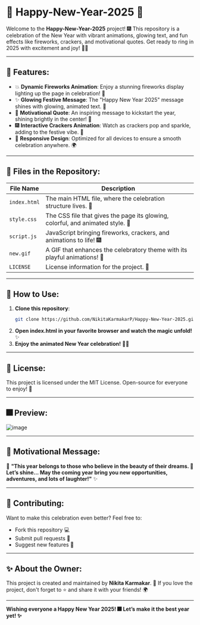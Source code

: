 # 🎉 **Happy-New-Year-2025** 🎉

Welcome to the **Happy-New-Year-2025** project! 🎆 This repository is a celebration of the New Year with vibrant animations, glowing text, and fun effects like fireworks, crackers, and motivational quotes. Get ready to ring in 2025 with excitement and joy! 🌟✨

---

## 🌟 **Features**:

- 💥 **Dynamic Fireworks Animation**: Enjoy a stunning fireworks display lighting up the page in celebration! 🎇
- ✨ **Glowing Festive Message**: The "Happy New Year 2025" message shines with glowing, animated text. 🌟
- 💬 **Motivational Quote**: An inspiring message to kickstart the year, shining brightly in the center! 💖
- 🎆 **Interactive Crackers Animation**: Watch as crackers pop and sparkle, adding to the festive vibe. 🎇
- 📱 **Responsive Design**: Optimized for all devices to ensure a smooth celebration anywhere. 🌍

---

## 📂 **Files in the Repository**:

| **File Name**   | **Description** |
|-----------------|-----------------|
| `index.html`    | The main HTML file, where the celebration structure lives. 🎉 |
| `style.css`     | The CSS file that gives the page its glowing, colorful, and animated style. 💫 |
| `script.js`     | JavaScript bringing fireworks, crackers, and animations to life! 🎆 |
| `new.gif`       | A GIF that enhances the celebratory theme with its playful animations! 🎉 |
| `LICENSE`       | License information for the project. 📜 |

---

## 🎯 **How to Use**:

1. **Clone this repository**:
   ```bash
   git clone https://github.com/NikitaKarmakarP/Happy-New-Year-2025.git
2. **Open index.html in your favorite browser and watch the magic unfold!** ✨
3. **Enjoy the animated New Year celebration!** 🥳🎇

---

## 📝 License:
This project is licensed under the MIT License. Open-source for everyone to enjoy! 🌱

---

## 🎆 Preview:
![image](https://github.com/user-attachments/assets/81ff32a4-db83-4e2b-881b-5ff8f96f547d)

---

## 💬 Motivational Message:
🚀 **"This year belongs to those who believe in the beauty of their dreams. 💖 Let’s shine... May the coming year bring you new opportunities, adventures, and lots of laughter!"** ✨

---

## 🤝 Contributing:
Want to make this celebration even better? Feel free to:

- Fork this repository 💻
- Submit pull requests 🔧
- Suggest new features 📝

---

## ✨ About the Owner:
This project is created and maintained by **Nikita Karmakar**. 💖
If you love the project, don't forget to ⭐️ and share it with your friends! 🌍

---

**Wishing everyone a Happy New Year 2025! 🎆**
**Let’s make it the best year yet! ✨**
